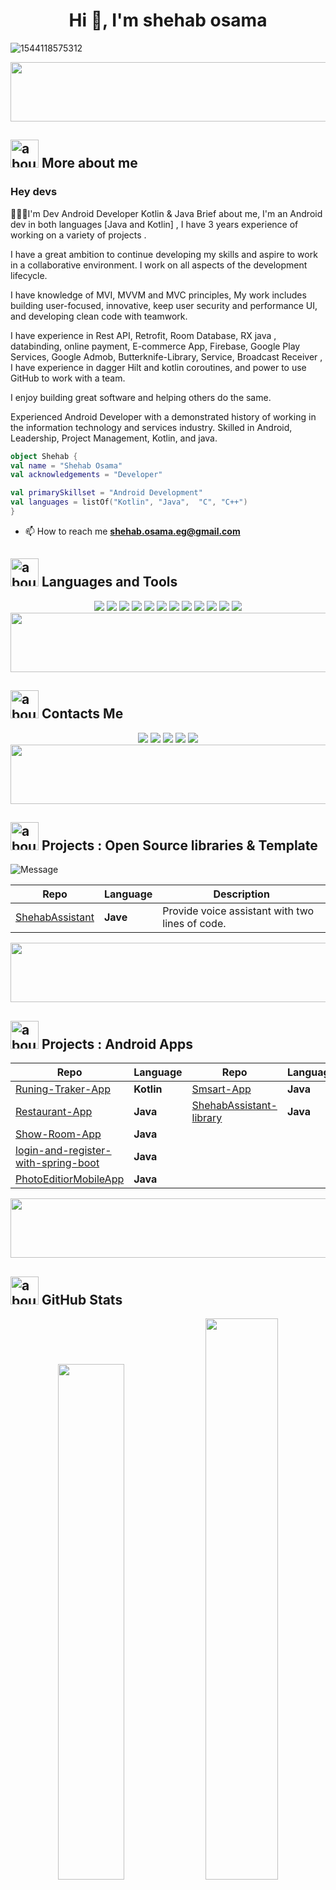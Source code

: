 <h1 align="center">Hi 👋, I'm shehab osama</h1>


![1544118575312](https://user-images.githubusercontent.com/51374446/149413490-fb3a6507-eb23-4e08-a756-842c47727978.jpg)


 <img src="https://github.com/Govindv7555/Govindv7555/blob/main/49e76e0596857673c5c80c85b84394c1.gif" width=1000px height=95px>

## <img width="45" alt="about" src="https://raw.github.com/elizarov/elizarov/master/about.png"> More about me
<!-- <img src="https://github.com/TheDudeThatCode/TheDudeThatCode/raw/master/Assets/Hi.gif" width="29px" style="max-width: 100%;"> -->
### Hey devs 
👨🏼‍💻I'm Dev
Android Developer Kotlin & Java
Brief about me, I'm an Android dev in both languages [Java and Kotlin] , I have 3 years experience of working on a variety of projects .

I have a great ambition to continue developing my skills and aspire to work in a collaborative environment. I work on all aspects of the development lifecycle.

I have knowledge of MVI, MVVM and MVC principles, My work includes building user-focused, innovative, keep user security and performance UI, and developing clean code with teamwork.

I have experience in Rest API, Retrofit, Room Database, RX java , databinding, online payment, E-commerce App, Firebase, Google Play Services, Google Admob, Butterknife-Library, Service, Broadcast Receiver , I have experience in dagger Hilt and kotlin coroutines, and power to use GitHub to work with a team.


I enjoy building great software and helping others do the same.

Experienced Android Developer with a demonstrated history of working in the information technology and services industry. Skilled in Android, Leadership, Project Management, Kotlin, and java.

 ```kotlin
object Shehab {
 val name = "Shehab Osama"
 val acknowledgements = "Developer"
 
 val primarySkillset = "Android Development"
 val languages = listOf("Kotlin", "Java",  "C", "C++")
}
```
- 📫 How to reach me **shehab.osama.eg@gmail.com**


 ## <img width="45" alt="about" src="https://raw.github.com/elizarov/elizarov/master/about.png"> Languages and Tools
<div align="center">
<img src="https://img.shields.io/badge/Kotlin-0095D5?&style=for-the-badge&logo=kotlin&logoColor=white">
<img src="https://img.shields.io/badge/Java-ED8B00?style=for-the-badge&logo=java&logoColor=white">
<img src="https://img.shields.io/badge/C-00599C?style=for-the-badge&logo=c&logoColor=white">
<img src="https://img.shields.io/badge/C%2B%2B-00599C?style=for-the-badge&logo=c%2B%2B&logoColor=white">
<img src="https://img.shields.io/badge/Git-F05032?style=for-the-badge&logo=git&logoColor=white">
<img src="https://img.shields.io/badge/windows%20terminal-4D4D4D?style=for-the-badge&logo=windows%20terminal&logoColor=white">
<img src="https://img.shields.io/badge/Android-3DDC84?style=for-the-badge&logo=android&logoColor=white">
<img src="https://img.shields.io/badge/Android_Studio-3DDC84?style=for-the-badge&logo=android-studio&logoColor=white">
<img src="https://img.shields.io/badge/firebase-ffca28?style=for-the-badge&logo=firebase&logoColor=black">
<img src="https://img.shields.io/badge/Visual_Studio_Code-0078D4?style=for-the-badge&logo=visual%20studio%20code&logoColor=white">
<img src="https://img.shields.io/badge/IntelliJIDEA-000000.svg?style=for-the-badge&logo=intellij-idea&logoColor=white">
<img src="https://img.shields.io/badge/Adobe%20XD-470137?style=for-the-badge&logo=Adobe%20XD&logoColor=#FF61F6">
</div>

<img src="https://github.com/Govindv7555/Govindv7555/blob/main/49e76e0596857673c5c80c85b84394c1.gif" width=1000px height=95px>

## <img width="45" alt="about" src="https://raw.github.com/elizarov/elizarov/master/about.png"> Contacts Me
<div align="center">
<a href="https://twitter.com/shehab_0sama"><img  src="https://img.shields.io/badge/Twitter-1DA1F2?style=for-the-badge&logo=twitter&logoColor=white"></a>
<a href="mailto: shehab.osama.eg@gmail.com"><img  src="https://img.shields.io/badge/Gmail-D14836?style=for-the-badge&logo=gmail&logoColor=white"></a>
<a href="https://www.linkedin.com/in/shehab-osama-9299aa189"><img  src="https://img.shields.io/badge/LinkedIn-0077B5?style=for-the-badge&logo=linkedin&logoColor=white"></a>
<a href="https://www.facebook.com/Shehab0sama"><img  src="https://img.shields.io/badge/Facebook-1877F2?style=for-the-badge&logo=facebook&logoColor=white"></a>
<a href="https://www.instagram.com/shehab_0sama/"><img  src="https://img.shields.io/badge/Instagram-E4405F?style=for-the-badge&logo=instagram&logoColor=white"></a>
 </div>
 
 <img src="https://github.com/Govindv7555/Govindv7555/blob/main/49e76e0596857673c5c80c85b84394c1.gif" width=1000px height=95px>
 
 ## <img width="45" alt="about" src="https://raw.github.com/elizarov/elizarov/master/about.png"> Projects : Open Source libraries & Template 
![Message](https://img.shields.io/static/v1?label=Android&message=Library&color=green)
 
|       **Repo**            |   **Language** |   **Description**                                                                            |
| ------------------------- | ---------------|------------------------------------------------------------------------------------------------------------------------------------------------------------------|
|   [ShehabAssistant](https://github.com/shehabosama/ShehabAssistantLibrary)  |  **Jave** | Provide voice assistant with two lines of code.

 <img src="https://github.com/Govindv7555/Govindv7555/blob/main/49e76e0596857673c5c80c85b84394c1.gif" width=1000px height=95px>
 

 
 ## <img width="45" alt="about" src="https://raw.github.com/elizarov/elizarov/master/about.png"> Projects : Android Apps
 
|       **Repo**            |   **Language** |       **Repo**            |   **Language** |
| ------------------------- | ---------------| ------------------------- | ---------------|
|   [Runing-Traker-App](https://github.com/shehabosama/TrackerMobileApp)  |  **Kotlin** |  [Smsart-App](https://github.com/shehabosama/brokerMobileApp)  |  **Java** |
|   [Restaurant-App](https://github.com/shehabosama/RestaurantOrdersMobileApp)  |  **Java** |  [ShehabAssistant-library](https://github.com/shehabosama/RestaurantOrdersMobileApp)  |  **Java** |
|   [Show-Room-App](https://github.com/shehabosama/showRoomMobileApp)  |  **Java** |  
[login-and-register-with-spring-boot](https://github.com/shehabosama/login-and-register-with-spring-boot)  |  **Java** |
|   [PhotoEditiorMobileApp](https://github.com/shehabosama/PhotoEditiorMobileApp)  |  **Java** |   


<!-- |       **Repo**            |   **Language** |       **Repo**            |   **Language** |
| ------------------------- | ---------------| ------------------------- | ---------------|
|    |  **Kotlin** |    |  **Kotlin** | -->

 <img src="https://github.com/Govindv7555/Govindv7555/blob/main/49e76e0596857673c5c80c85b84394c1.gif" width=1000px height=95px>
 

## <img width="45" alt="about" src="https://raw.github.com/elizarov/elizarov/master/about.png"> GitHub Stats


<div align="center">
<img width="46%" src="https://github-readme-stats.vercel.app/api/top-langs/?username=shehabosama&layout=compact&hide_border=true&theme=onedark">
<img width="48%" src="https://github-readme-streak-stats.herokuapp.com/?user=shehabosama&hide_border=true&theme=onedark">
 <a href="https://github.com/shehabosama">
 <img align="center" src="https://github-readme-stats.vercel.app/api?username=shehabosama&show_icons=true&theme=onedark&line_height=27" alt="Shehab Osama github stats"/>
</a>
</div>


<!-- <div align="center">
<img src="https://media.giphy.com/media/l0NgQIwNvU9AUuaY0/source.gif" align="right" height=250 width=300>
<img align="right" width="300" src="https://i2.wp.com/allhtaccess.info/wp-content/uploads/2018/03/programming.gif?fit=1281%2C716&ssl=1" />
</div>
 -->
<!-- <div align="center">
<a href="https://github.com/shehabosama">
  <img align="center" src="https://github-readme-stats.vercel.app/api/top-langs/?username=shehabosama&theme=dracula&hide_langs_below=1" />
</a>
<a href="https://github.com/shehabosama">
 <img align="center" src="https://github-readme-stats.vercel.app/api?username=shehabosama&show_icons=true&theme=dracula&line_height=27" alt="Mohamed Tamer github stats"/>
</a>
</div> -->

 <img src="https://github.com/Govindv7555/Govindv7555/blob/main/49e76e0596857673c5c80c85b84394c1.gif" width=1000px height=95px>
### It was nice meeting you :revolving_hearts: what about a follow and let's connect! :raised_hands: 
